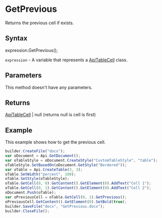 # GetPrevious

Returns the previous cell if exists.

## Syntax

expression.GetPrevious();

`expression` - A variable that represents a [ApiTableCell](../ApiTableCell.md) class.

## Parameters

This method doesn't have any parameters.

## Returns

[ApiTableCell](../ApiTableCell.md) &#124; null (returns null is cell is first)

## Example

This example shows how to get the previous cell.

```javascript
builder.CreateFile("docx");
var oDocument = Api.GetDocument();
var oTableStyle = oDocument.CreateStyle("CustomTableStyle", "table");
oTableStyle.SetBasedOn(oDocument.GetStyle("Bordered"));
var oTable = Api.CreateTable(3, 3);
oTable.SetWidth("percent", 100);
oTable.SetStyle(oTableStyle);
oTable.GetCell(0, 0).GetContent().GetElement(0).AddText("Cell 1");
oTable.GetCell(0, 1).GetContent().GetElement(0).AddText("Cell 2");
oDocument.Push(oTable);
var oPreviousCell = oTable.GetCell(0, 1).GetPrevious();
oPreviousCell.GetContent().GetElement(0).SetBold(true);
builder.SaveFile("docx", "GetPrevious.docx");
builder.CloseFile();
```